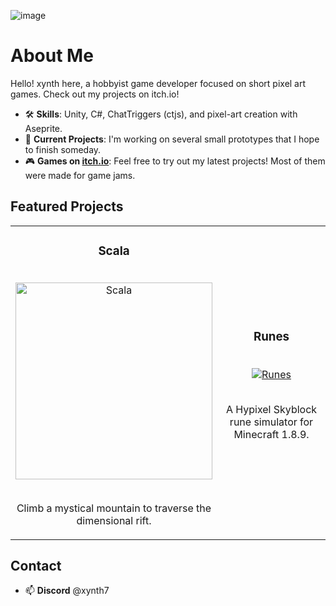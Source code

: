 ![image](https://github.com/user-attachments/assets/6f748caf-4a1b-4d8d-9755-8311240dc550)

# About Me

Hello! xynth here, a hobbyist game developer focused on short pixel art games. Check out my projects on itch.io!

- 🛠 **Skills**: Unity, C#, ChatTriggers (ctjs), and pixel-art creation with Aseprite.
- 🌟 **Current Projects**: I'm working on several small prototypes that I hope to finish someday.
- 🎮 **Games on [itch.io](https://xynth.itch.io)**: Feel free to try out my latest projects! Most of them were made for game jams.

## Featured Projects

<table>
<tr>
<td width="50%">
<h3 align="center">Scala</h3>
<br>
<div align="center">
<a href="https://xynth.itch.io/scala" target="_blank">
<img src="https://img.itch.zone/aW1nLzE3Mzk4MjY4LnBuZw==/315x250%23c/yHgXO6.png" width="315" height="250" alt="Scala" style="max-width: 100%; height: auto;">
</a>
<br>
<br>
<p>Climb a mystical mountain to traverse the dimensional rift.</p>
</div>
</td>

<td width="50%">
<h3 align="center">Runes</h3>
<br>
<div align="center">                                       
<a href="https://www.chattriggers.com/modules/v/Runes" target="_blank">
<img src="https://i.imgur.com/97colYQ.png" width="auto" height="250" alt="Runes" style="max-width: 100%; height: auto;">
</a>
<br>
<br>
<p>A Hypixel Skyblock rune simulator for Minecraft 1.8.9.</p>
</div>                                                             
</td>
</tr>
</table>

## Contact
- 📫 **Discord** @xynth7
